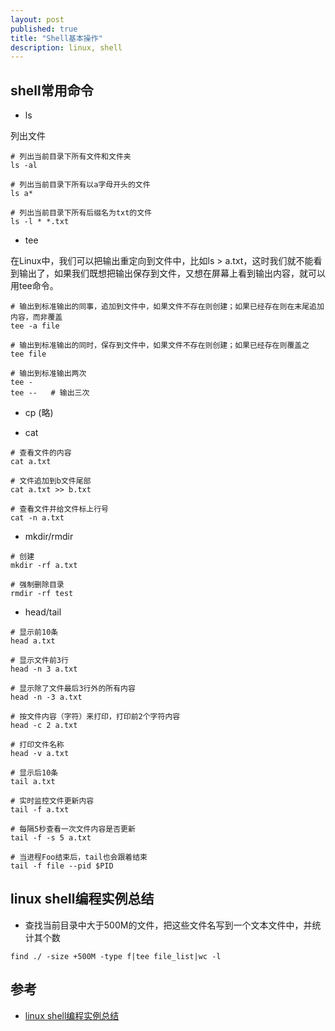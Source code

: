 ```yaml
---
layout: post
published: true
title: "Shell基本操作"
description: linux, shell
---
```

## shell常用命令

- ls

列出文件

```
# 列出当前目录下所有文件和文件夹
ls -al

# 列出当前目录下所有以a字母开头的文件
ls a*

# 列出当前目录下所有后缀名为txt的文件
ls -l * *.txt
```

- tee

在Linux中，我们可以把输出重定向到文件中，比如ls > a.txt，这时我们就不能看到输出了，如果我们既想把输出保存到文件，又想在屏幕上看到输出内容，就可以用tee命令。

```
# 输出到标准输出的同事，追加到文件中，如果文件不存在则创建；如果已经存在则在末尾追加内容，而非覆盖
tee -a file

# 输出到标准输出的同时，保存到文件中，如果文件不存在则创建；如果已经存在则覆盖之
tee file

# 输出到标准输出两次
tee -
tee --   # 输出三次
```

- cp (略)

- cat

```
# 查看文件的内容
cat a.txt

# 文件追加到b文件尾部
cat a.txt >> b.txt

# 查看文件并给文件标上行号
cat -n a.txt
```

- mkdir/rmdir

```
# 创建
mkdir -rf a.txt

# 强制删除目录
rmdir -rf test
```

- head/tail

```
# 显示前10条
head a.txt

# 显示文件前3行
head -n 3 a.txt

# 显示除了文件最后3行外的所有内容
head -n -3 a.txt

# 按文件内容（字符）来打印，打印前2个字符内容
head -c 2 a.txt

# 打印文件名称
head -v a.txt

# 显示后10条
tail a.txt

# 实时监控文件更新内容
tail -f a.txt

# 每隔5秒查看一次文件内容是否更新
tail -f -s 5 a.txt

# 当进程Foo结束后，tail也会跟着结束
tail -f file --pid $PID
```

## linux shell编程实例总结

- 查找当前目录中大于500M的文件，把这些文件名写到一个文本文件中，并统计其个数

```
find ./ -size +500M -type f|tee file_list|wc -l
```

## 参考
- [linux shell编程实例总结](http://blog.csdn.net/lile269/article/details/6658885)
